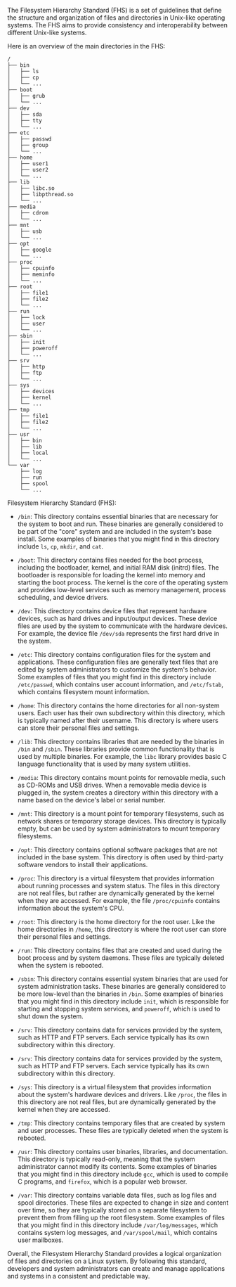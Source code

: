 The Filesystem Hierarchy Standard (FHS) is a set of guidelines that define the structure and organization of files and directories in Unix-like operating systems. The FHS aims to provide consistency and interoperability between different Unix-like systems.

Here is an overview of the main directories in the FHS:

```
/
├── bin
│   ├── ls
│   ├── cp
│   └── ...
├── boot
│   ├── grub
│   └── ...
├── dev
│   ├── sda
│   ├── tty
│   └── ...
├── etc
│   ├── passwd
│   ├── group
│   └── ...
├── home
│   ├── user1
│   ├── user2
│   └── ...
├── lib
│   ├── libc.so
│   ├── libpthread.so
│   └── ...
├── media
│   ├── cdrom
│   └── ...
├── mnt
│   ├── usb
│   └── ...
├── opt
│   ├── google
│   └── ...
├── proc
│   ├── cpuinfo
│   ├── meminfo
│   └── ...
├── root
│   ├── file1
│   ├── file2
│   └── ...
├── run
│   ├── lock
│   ├── user
│   └── ...
├── sbin
│   ├── init
│   ├── poweroff
│   └── ...
├── srv
│   ├── http
│   ├── ftp
│   └── ...
├── sys
│   ├── devices
│   ├── kernel
│   └── ...
├── tmp
│   ├── file1
│   ├── file2
│   └── ...
├── usr
│   ├── bin
│   ├── lib
│   ├── local
│   └── ...
└── var
    ├── log
    ├── run
    ├── spool
    └── ...
```
Filesystem Hierarchy Standard (FHS):

- `/bin`: This directory contains essential binaries that are necessary for the system to boot and run. These binaries are generally considered to be part of the "core" system and are included in the system's base install. Some examples of binaries that you might find in this directory include `ls`, `cp`, `mkdir`, and `cat`.

- `/boot`: This directory contains files needed for the boot process, including the bootloader, kernel, and initial RAM disk (initrd) files. The bootloader is responsible for loading the kernel into memory and starting the boot process. The kernel is the core of the operating system and provides low-level services such as memory management, process scheduling, and device drivers.

- `/dev`: This directory contains device files that represent hardware devices, such as hard drives and input/output devices. These device files are used by the system to communicate with the hardware devices. For example, the device file `/dev/sda` represents the first hard drive in the system.

- `/etc`: This directory contains configuration files for the system and applications. These configuration files are generally text files that are edited by system administrators to customize the system's behavior. Some examples of files that you might find in this directory include `/etc/passwd`, which contains user account information, and `/etc/fstab`, which contains filesystem mount information.

- `/home`: This directory contains the home directories for all non-system users. Each user has their own subdirectory within this directory, which is typically named after their username. This directory is where users can store their personal files and settings.

- `/lib`: This directory contains libraries that are needed by the binaries in `/bin` and `/sbin`. These libraries provide common functionality that is used by multiple binaries. For example, the `libc` library provides basic C language functionality that is used by many system utilities.

- `/media`: This directory contains mount points for removable media, such as CD-ROMs and USB drives. When a removable media device is plugged in, the system creates a directory within this directory with a name based on the device's label or serial number.

- `/mnt`: This directory is a mount point for temporary filesystems, such as network shares or temporary storage devices. This directory is typically empty, but can be used by system administrators to mount temporary filesystems.

- `/opt`: This directory contains optional software packages that are not included in the base system. This directory is often used by third-party software vendors to install their applications.

- `/proc`: This directory is a virtual filesystem that provides information about running processes and system status. The files in this directory are not real files, but rather are dynamically generated by the kernel when they are accessed. For example, the file `/proc/cpuinfo` contains information about the system's CPU.

- `/root`: This directory is the home directory for the root user. Like the home directories in `/home`, this directory is where the root user can store their personal files and settings.

- `/run`: This directory contains files that are created and used during the boot process and by system daemons. These files are typically deleted when the system is rebooted.

- `/sbin`: This directory contains essential system binaries that are used for system administration tasks. These binaries are generally considered to be more low-level than the binaries in `/bin`. Some examples of binaries that you might find in this directory include `init`, which is responsible for starting and stopping system services, and `poweroff`, which is used to shut down the system.

- `/srv`: This directory contains data for services provided by the system, such as HTTP and FTP servers. Each service typically has its own subdirectory within this directory.

- `/srv`: This directory contains data for services provided by the system, such as HTTP and FTP servers. Each service typically has its own subdirectory within this directory.

- `/sys`: This directory is a virtual filesystem that provides information about the system's hardware devices and drivers. Like `/proc`, the files in this directory are not real files, but are dynamically generated by the kernel when they are accessed.

- `/tmp`: This directory contains temporary files that are created by system and user processes. These files are typically deleted when the system is rebooted.

- `/usr`: This directory contains user binaries, libraries, and documentation. This directory is typically read-only, meaning that the system administrator cannot modify its contents. Some examples of binaries that you might find in this directory include `gcc`, which is used to compile C programs, and `firefox`, which is a popular web browser.

- `/var`: This directory contains variable data files, such as log files and spool directories. These files are expected to change in size and content over time, so they are typically stored on a separate filesystem to prevent them from filling up the root filesystem. Some examples of files that you might find in this directory include `/var/log/messages`, which contains system log messages, and `/var/spool/mail`, which contains user mailboxes.

Overall, the Filesystem Hierarchy Standard provides a logical organization of files and directories on a Linux system. By following this standard, developers and system administrators can create and manage applications and systems in a consistent and predictable way.